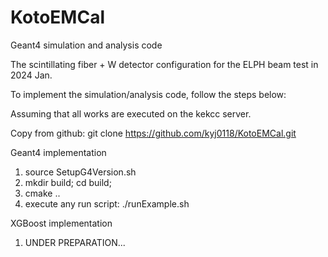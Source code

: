# KotoEMCal
Geant4 simulation and analysis code

The scintillating fiber + W detector configuration for the ELPH beam test in 2024 Jan.

To implement the simulation/analysis code, follow the steps below:

Assuming that all works are executed on the kekcc server.

Copy from github:
git clone https://github.com/kyj0118/KotoEMCal.git

Geant4 implementation
1. source SetupG4Version.sh
2. mkdir build; cd build;
3. cmake ..
4. execute any run script: ./runExample.sh

XGBoost implementation
1. UNDER PREPARATION...